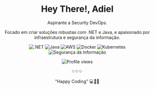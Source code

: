 <div align="center">
  <h1>Hey There!, Adiel</h1>
  <p>Aspirante a Security DevOps.</p>
  <p>Focado em criar soluções robustas com .NET e Java, e apaixonado por infraestrutura e segurança da informação.</p>
  <p>
    <img src="https://img.shields.io/badge/.NET-512BD4?style=flat-square&logo=dotnet&logoColor=white" alt=".NET" />
    <img src="https://img.shields.io/badge/Java-007396?style=flat-square&logo=java&logoColor=white" alt="Java" />
    <img src="https://img.shields.io/badge/AWS-232F3E?style=flat-square&logo=amazonaws&logoColor=white" alt="AWS" />
    <img src="https://img.shields.io/badge/Docker-2496ED?style=flat-square&logo=docker&logoColor=white" alt="Docker" />
    <img src="https://img.shields.io/badge/Kubernetes-326CE5?style=flat-square&logo=kubernetes&logoColor=white" alt="Kubernetes" />
    <img src="https://img.shields.io/badge/Security-2A629A?style=flat-square&logo=security&logoColor=white" alt="Segurança da Informação" />
  </p>
  <p>
    <img src="https://komarev.com/ghpvc/?username=ad13lsilva" alt="Profile views" /> 
  </p>
  <p>✨✨✨</p>
  <p>"Happy Coding" 💻🧑‍💻</p>
</div>
